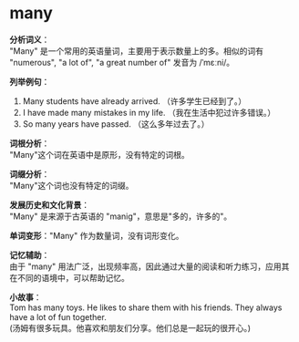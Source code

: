 # many

**分析词义**：  
"Many" 是一个常用的英语量词，主要用于表示数量上的多。相似的词有 "numerous", "a lot of", "a great number of" 发音为 /ˈmɛːni/。

  

**列举例句**：

  

1.  Many students have already arrived. （许多学生已经到了。）
2.  I have made many mistakes in my life. （我在生活中犯过许多错误。）
3.  So many years have passed. （这么多年过去了。）

  

**词根分析**：  
"Many"这个词在英语中是原形，没有特定的词根。

  

**词缀分析**：  
"Many"这个词也没有特定的词缀。

  

**发展历史和文化背景**：  
"Many" 是来源于古英语的 "manig"，意思是"多的，许多的"。

  

**单词变形**："Many" 作为数量词，没有词形变化。

  

**记忆辅助**：  
由于 "many" 用法广泛，出现频率高，因此通过大量的阅读和听力练习，应用其在不同的语境中，可以帮助记忆。

  

**小故事**：  
Tom has many toys. He likes to share them with his friends. They always have a lot of fun together.  
(汤姆有很多玩具。他喜欢和朋友们分享。他们总是一起玩的很开心。)
